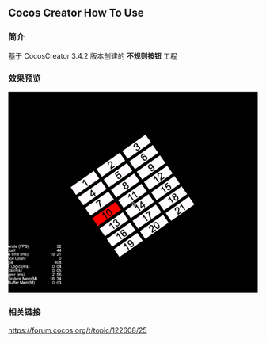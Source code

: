 ## Cocos Creator How To Use

### 简介

基于 CocosCreator 3.4.2 版本创建的 **不规则按钮** 工程

### 效果预览
![image](../../gif/202203/2022030568.gif)

### 相关链接
https://forum.cocos.org/t/topic/122608/25